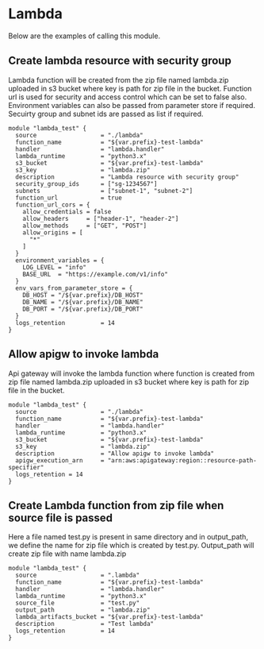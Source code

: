 # Lambda
Below are the examples of calling this module.

## Create lambda resource with security group
Lambda function will be created from the zip file named lambda.zip uploaded in s3 bucket where key is path for zip file in the bucket. Function url is used for security and access control which can be set to false also. Environment variables can also be passed from parameter store if required. Secuirty group and subnet ids are passed as list if required.
```
module "lambda_test" {
  source                  = "./lambda"
  function_name           = "${var.prefix}-test-lambda"
  handler                 = "lambda.handler"
  lambda_runtime          = "python3.x"
  s3_bucket               = "${var.prefix}-test-lambda"
  s3_key                  = "lambda.zip"
  description             = "Lambda resource with security group"
  security_group_ids      = ["sg-1234567"]
  subnets                 = ["subnet-1", "subnet-2"] 
  function_url            = true
  function_url_cors = {
    allow_credentials = false
    allow_headers     = ["header-1", "header-2"] 
    allow_methods     = ["GET", "POST"]
    allow_origins = [ 
      "*"
    ]
  }
  environment_variables = {
    LOG_LEVEL = "info"
    BASE_URL  = "https://example.com/v1/info"
  }
  env_vars_from_parameter_store = {
    DB_HOST = "/${var.prefix}/DB_HOST"
    DB_NAME = "/${var.prefix}/DB_NAME"
    DB_PORT = "/${var.prefix}/DB_PORT"
  }
  logs_retention          = 14
}
```

## Allow apigw to invoke lambda
Api gateway will invoke the lambda function where function is created from zip file named lambda.zip uploaded in s3 bucket where key is path for zip file in the bucket. 
```
module "lambda_test" {
  source                  = "./lambda"
  function_name           = "${var.prefix}-test-lambda"
  handler                 = "lambda.handler"
  lambda_runtime          = "python3.x"
  s3_bucket               = "${var.prefix}-test-lambda"
  s3_key                  = "lambda.zip"
  description             = "Allow apigw to invoke lambda"
  apigw_execution_arn     = "arn:aws:apigateway:region::resource-path-specifier" 
  logs_retention = 14
}
```

## Create Lambda function from zip file when source file is passed
Here a file named test.py is present in same directory and in output_path, we define the name for zip file which is created by test.py. Output_path will create zip file with name lambda.zip
```
module "lambda_test" {
  source                  = ".lambda"
  function_name           = "${var.prefix}-test-lambda"
  handler                 = "lambda.handler"
  lambda_runtime          = "python3.x"
  source_file             = "test.py"
  output_path             = "lambda.zip"
  lambda_artifacts_bucket = "${var.prefix}-test-lambda"
  description             = "Test lambda"
  logs_retention          = 14
}
```